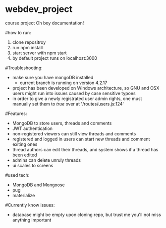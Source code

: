 # webdev_project
course project
Oh boy documentation!

#how to run:
1) clone repositroy
2) run npm install
3) start server with npm start
4) by default project runs on localhost:3000

#Troubleshooting:
- make sure you have mongoDB installed
  - current branch is running on version 4.2.17
- project has been developed on Windows architecture, so GNU and OSX users might run into issues caused by case sensitive typoes
- in order to give a newly registrated user admin rights, one must manually set them to *true* over at '/routes/users.js:124'


#Features:
- MongoDB to store users, threads and comments
- JWT authentication
- non-registered viewers can still view threads and comments
- registered and logged in users can start new threads and comment exiting ones
- thread authors can edit their threads, and system shows if a thread has been edited
- admins can delete unruly threads
- ui scales to screens

#used tech:
- MongoDB and Mongoose
- pug
- materialize

#Currently know issues:
- database might be empty upon cloning repo, but trust me you'll not miss anything important
